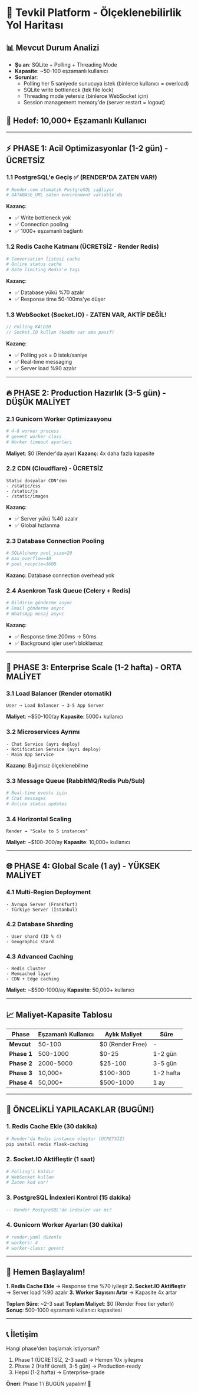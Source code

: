 # 🚀 Tevkil Platform - Ölçeklenebilirlik Yol Haritası

## 📊 Mevcut Durum Analizi
- **Şu an**: SQLite + Polling + Threading Mode
- **Kapasite**: ~50-100 eşzamanlı kullanıcı
- **Sorunlar**: 
  - Polling her 5 saniyede sunucuya istek (binlerce kullanıcı = overload)
  - SQLite write bottleneck (tek file lock)
  - Threading mode yetersiz (binlerce WebSocket için)
  - Session management memory'de (server restart = logout)

## 🎯 Hedef: 10,000+ Eşzamanlı Kullanıcı

---

## ⚡ PHASE 1: Acil Optimizasyonlar (1-2 gün) - ÜCRETSİZ

### 1.1 PostgreSQL'e Geçiş ✅ (RENDER'DA ZATEN VAR!)
```bash
# Render.com otomatik PostgreSQL sağlıyor
# DATABASE_URL zaten environment variable'da
```

**Kazanç**: 
- ✅ Write bottleneck yok
- ✅ Connection pooling
- ✅ 1000+ eşzamanlı bağlantı

### 1.2 Redis Cache Katmanı (ÜCRETSİZ - Render Redis)
```python
# Conversation listesi cache
# Online status cache
# Rate limiting Redis'e taşı
```

**Kazanç**:
- ✅ Database yükü %70 azalır
- ✅ Response time 50-100ms'ye düşer

### 1.3 WebSocket (Socket.IO) - ZATEN VAR, AKTİF DEĞİL!
```javascript
// Polling KALDIR
// Socket.IO kullan (kodda var ama pasif)
```

**Kazanç**:
- ✅ Polling yok = 0 istek/saniye
- ✅ Real-time messaging
- ✅ Server load %90 azalır

---

## 🔥 PHASE 2: Production Hazırlık (3-5 gün) - DÜŞÜK MALİYET

### 2.1 Gunicorn Worker Optimizasyonu
```python
# 4-8 worker process
# gevent worker class
# Worker timeout ayarları
```

**Maliyet**: $0 (Render'da ayar)
**Kazanç**: 4x daha fazla kapasite

### 2.2 CDN (Cloudflare) - ÜCRETSİZ
```
Static dosyalar CDN'den
- /static/css
- /static/js
- /static/images
```

**Kazanç**: 
- ✅ Server yükü %40 azalır
- ✅ Global hızlanma

### 2.3 Database Connection Pooling
```python
# SQLAlchemy pool_size=20
# max_overflow=40
# pool_recycle=3600
```

**Kazanç**: Database connection overhead yok

### 2.4 Asenkron Task Queue (Celery + Redis)
```python
# Bildirim gönderme async
# Email gönderme async
# WhatsApp mesaj async
```

**Kazanç**: 
- ✅ Response time 200ms → 50ms
- ✅ Background işler user'ı bloklamaz

---

## 💎 PHASE 3: Enterprise Scale (1-2 hafta) - ORTA MALİYET

### 3.1 Load Balancer (Render otomatik)
```
User → Load Balancer → 3-5 App Server
```

**Maliyet**: ~$50-100/ay
**Kapasite**: 5000+ kullanıcı

### 3.2 Microservices Ayrımı
```
- Chat Service (ayrı deploy)
- Notification Service (ayrı deploy)
- Main App Service
```

**Kazanç**: Bağımsız ölçeklenebilme

### 3.3 Message Queue (RabbitMQ/Redis Pub/Sub)
```python
# Real-time events için
# Chat messages
# Online status updates
```

### 3.4 Horizontal Scaling
```
Render → "Scale to 5 instances"
```

**Maliyet**: ~$100-200/ay
**Kapasite**: 10,000+ kullanıcı

---

## 🌐 PHASE 4: Global Scale (1 ay) - YÜKSEK MALİYET

### 4.1 Multi-Region Deployment
```
- Avrupa Server (Frankfurt)
- Türkiye Server (İstanbul) 
```

### 4.2 Database Sharding
```
- User shard (ID % 4)
- Geographic shard
```

### 4.3 Advanced Caching
```
- Redis Cluster
- Memcached layer
- CDN + Edge caching
```

**Maliyet**: ~$500-1000/ay
**Kapasite**: 50,000+ kullanıcı

---

## 📈 Maliyet-Kapasite Tablosu

| Phase | Eşzamanlı Kullanıcı | Aylık Maliyet | Süre |
|-------|---------------------|---------------|------|
| **Mevcut** | 50-100 | $0 (Render Free) | - |
| **Phase 1** | 500-1000 | $0-25 | 1-2 gün |
| **Phase 2** | 2000-5000 | $25-100 | 3-5 gün |
| **Phase 3** | 10,000+ | $100-300 | 1-2 hafta |
| **Phase 4** | 50,000+ | $500-1000 | 1 ay |

---

## 🎯 ÖNCELİKLİ YAPILACAKLAR (BUGÜN!)

### 1. Redis Cache Ekle (30 dakika)
```bash
# Render'da Redis instance oluştur (ÜCRETSİZ)
pip install redis flask-caching
```

### 2. Socket.IO Aktifleştir (1 saat)
```python
# Polling'i kaldır
# WebSocket kullan
# Zaten kod var!
```

### 3. PostgreSQL İndexleri Kontrol (15 dakika)
```sql
-- Render PostgreSQL'de indexler var mı?
```

### 4. Gunicorn Worker Ayarları (30 dakika)
```bash
# render.yaml düzenle
# workers: 4
# worker-class: gevent
```

---

## 🔧 Hemen Başlayalım!

**1. Redis Cache Ekle** → Response time %70 iyileşir
**2. Socket.IO Aktifleştir** → Server load %90 azalır
**3. Worker Sayısını Artır** → Kapasite 4x artar

**Toplam Süre**: ~2-3 saat
**Toplam Maliyet**: $0 (Render Free tier yeterli)
**Sonuç**: 500-1000 eşzamanlı kullanıcı kapasitesi

---

## 📞 İletişim

Hangi phase'den başlamak istiyorsun?
1. Phase 1 (ÜCRETSİZ, 2-3 saat) → Hemen 10x iyileşme
2. Phase 2 (Hafif ücretli, 3-5 gün) → Production-ready
3. Hepsi (1-2 hafta) → Enterprise-grade

**Öneri**: Phase 1'i BUGÜN yapalım! 🚀
